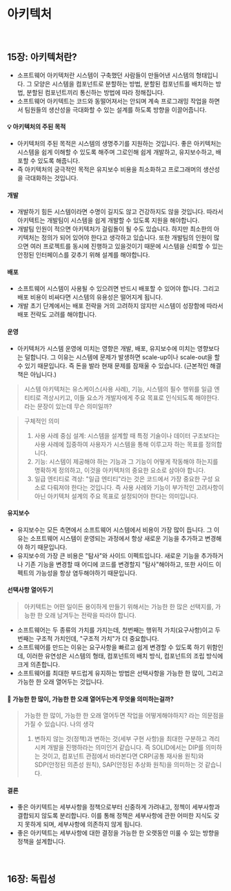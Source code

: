 # 아키텍처

<br>

## 15장: 아키텍처란?

- 소프트웨어 아키텍처란 시스템이 구축했던 사람들이 만들어낸 시스템의 형태입니다. 그 모양은 시스템을 컴포넌트로 분할하는 방법, 분할된 컴포넌트를 배치하는 방법, 분할된 컴포넌트끼리 통신하는 방법에 따라 정해집니다.
- 소프트웨어 아키텍트는 코드와 동떨어져서는 안되며 계속 프로그래밍 작업을 하면서 팀원들의 생산성을 극대화할 수 있는 설계를 하도록 방향을 이끌어줍니다.

#### 💡 아키텍처의 주된 목적

- 아키텍처의 주된 목적은 시스템의 생명주기를 지원하는 것입니다. 좋은 아키텍처는 시스템을 쉽게 이해할 수 있도록 해주며 그로인해 쉽게 개발하고, 유지보수하고, 배포할 수 있도록 해줍니다.
- 즉 아키텍처의 궁극적인 목적은 유지보수 비용을 최소화하고 프로그래머의 생산성을 극대화하는 것입니다.

#### 개발 

- 개발하기 힘든 시스템이라면 수명이 길지도 않고 건강하지도 않을 것입니다. 따라서 아키텍트는 개발팀이 시스템을 쉽게 개발할 수 있도록 지원을 해야합니다.
- 개발팀 인원이 적으면 아키텍처가 걸림돌이 될 수도 있습니다. 하지만 최소한의 아키텍처는 정의가 되어 있어야 한다고 생각하고 있습니다. 또한 개발팀의 인원이 많으면 여러 프로젝트를 동시에 진행하고 있을것이기 때문에 시스템을 신뢰할 수 있는 안정된 인터페이스를 갖추기 위해 설계를 해야합니다.

#### 배포

- 소프트웨어 시스템이 사용될 수 있으려면 반드시 배포할 수 있어야 합니다. 그리고 배포 비용이 비싸다면 시스템의 유용성은 떨어지게 됩니다.
- 개발 초기 단계에서는 배포 전략을 거의 고려하지 않지만 시스템이 성장함에 따라서 배포 전략도 고려를 해야합니다. 

#### 운영

- 아키텍처가 시스템 운영에 미치는 영향은 개발, 배포, 유지보수에 미치는 영향보다는 덜합니다. 그 이유는 시스템에 문제가 발생하면 scale-up이나 scale-out을 할 수 있기 때문입니다. 즉 돈을 발라 현재 문제를 잠재울 수 있습니다. (근본적인 해결책은 아닙니다.)

> 시스템 아키텍처는 유스케이스(사용 사례), 기능, 시스템의 필수 행위를 일급 엔티티로 격상시키고, 이들 요소가 개발자에게 주요 목표로 인식되도록 해야한다. 라는 문장이 있는데 무슨 의미일까?

> 구체적인 의미
>
> 1. 사용 사례 중심 설계: 시스템을 설계할 때 특정 기술이나 데이터 구조보다는 사용 사례에 집중하여 사용자가 시스템을 통해 이루고자 하는 목표를 정의합니다.
> 2. 기능: 시스템이 제공해야 하는 기능과 그 기능이 어떻게 작동해야 하는지를 명확하게 정의하고, 이것을 아키텍처의 중요한 요소로 삼아야 합니다.
> 3. 일급 엔티티로 격상: "일급 엔티티"라는 것은 코드에서 가장 중요한 구성 요소로 다뤄져야 한다는 것입니다. 즉 사용 사례와 기능이 부가적인 고려사항이 아닌 아키텍처 설계의 주요 목표로 설정되어야 한다는 의미입니다. 

#### 유지보수

- 유지보수는 모든 측면에서 소프트웨어 시스템에서 비용이 가장 많이 듭니다. 그 이유는 소프트웨어 시스템이 운영되는 과정에서 항상 새로운 기능을 추가하고 변경해야 하기 때문입니다.
- 유지보수의 가장 큰 비용은 "탐사"와 사이드 이펙트입니다. 새로운 기능을 추가하거나 기존 기능을 변경할 때 어디에 코드를 변경할지 "탐사"해야하고, 또한 사이드 이펙트의 가능성을 항상 염두해야하기 때문입니다.

#### 선택사항 열어두기

> 아키텍트는 어떤 일이든 용이하게 만들기 위해서는 가능한 한 많은 선택지를, 가능한 한 오래 남겨두는 전략을 따라야 합니다.

- 소프트웨어는 두 종류의 가치를 가지는데, 첫번째는 행위적 가치(요구사항)이고 두번째는 구조적 가치인데, "구조적 가치"가 더 중요합니다.
- 소프트웨어를 만드는 이유는 요구사항을 빠르고 쉽게 변경할 수 있도록 하기 위함인데, 이러한 유연성은 시스템의 형태, 컴포넌트의 배치 방식, 컴포넌트의 조립 방식에 크게 의존합니다.
- 소프트웨어를 최대한 부드럽게 유지하는 방법은 선택사항을 가능한 한 많이, 그리고 가능한 한 오래 열어두는 것입니다.

#### 🧐 가능한 한 많이, 가능한 한 오래 열어두는게 무엇을 의미하는걸까?

> 가능한 한 많이, 가능한 한 오래 열어두면 작업을 어떻게해야하지? 라는 의문점을 가질 수 있습니다.
> 나의 생각
> 1. 변하지 않는 것(정책)과 변하는 것(세부 구현 사항)을 최대한 구분하고 격리시켜 개발을 진행하라는 의미인거 같습니다. 즉 SOLID에서는 DIP를 의미하는 것이고, 컴포넌트 관점에서 바라본다면 CRP(공통 재사용 원칙)와 SDP(안정된 의존성 원칙), SAP(안정된 추상화 원칙)을 의미하는 것 같습니다.

#### 결론

- 좋은 아키텍트는 세부사항을 정책으로부터 신중하게 가려내고, 정첵이 세부사항과 결합되지 않도록 분리합니다. 이를 통해 정책은 세부사항에 관한 어떠한 지식도 갖지 못하게 되며, 세부사항에 의존하지 않게 됩니다.
- 좋은 아키텍트는 세부사항에 대한 결정을 가능한 한 오랫동안 미룰 수 있는 방향을 정책을 설계합니다.

<br>

## 16장: 독립성



















